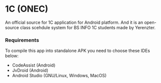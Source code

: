 # 1C (ONEC)
An official source for 1C application for Android platform. And it is an open-source class scehdule system for BS INFO 1C students made by Yerenzter.

### Requirements

To compile this app into standalone APK you need to choose these IDEs below:

- CodeAssist (Android)
- JvDroid (Android)
- Android Studio (GNU/Linux, Windows, MacOS)
